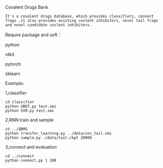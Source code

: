 Covalent Drugs Bank


    It's a covalent drugs database, which provides classifiers, connect frags ,it also provides existing covlent inhibitors, novel tail frags and novel candidate covlent inhibitors.

Require package and soft：

python

rdkit

pytorch

sklearn





Example:


1,classifier



    cd classifier
    python GBDT.py test.smi
    python SVM.py test.smi


2,RNN train and sample



    cd ../QBMG
    python transfer_learning.py ../data/cov_tail.smi
    python sample.py ./data/tail.ckpt 20000

3,connect and evaluation



    cd ../connect
    python connect.py 1 100
